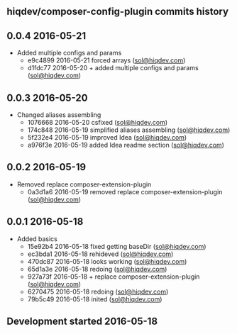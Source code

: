 hiqdev/composer-config-plugin commits history
---------------------------------------------

## 0.0.4 2016-05-21

- Added multiple configs and params
    - e9c4899 2016-05-21 forced arrays (sol@hiqdev.com)
    - d1fdc77 2016-05-20 + added multiple configs and params (sol@hiqdev.com)

## 0.0.3 2016-05-20

- Changed aliases assembling
    - 1076668 2016-05-20 csfixed (sol@hiqdev.com)
    - 174c848 2016-05-19 simplified aliases assembling (sol@hiqdev.com)
    - 5f232e4 2016-05-19 improved Idea (sol@hiqdev.com)
    - a976f3e 2016-05-19 added Idea readme section (sol@hiqdev.com)

## 0.0.2 2016-05-19

- Removed replace composer-extension-plugin
    - 0a3d1a6 2016-05-19 removed replace composer-extension-plugin (sol@hiqdev.com)

## 0.0.1 2016-05-18

- Added basics
    - 15e92b4 2016-05-18 fixed getting baseDir (sol@hiqdev.com)
    - ec3bda1 2016-05-18 rehideved (sol@hiqdev.com)
    - 470dc87 2016-05-18 looks working (sol@hiqdev.com)
    - 65d1a3e 2016-05-18 redoing (sol@hiqdev.com)
    - 927a73f 2016-05-18 + replace composer-extension-plugin (sol@hiqdev.com)
    - 6270475 2016-05-18 redoing (sol@hiqdev.com)
    - 79b5c49 2016-05-18 inited (sol@hiqdev.com)

## Development started 2016-05-18

